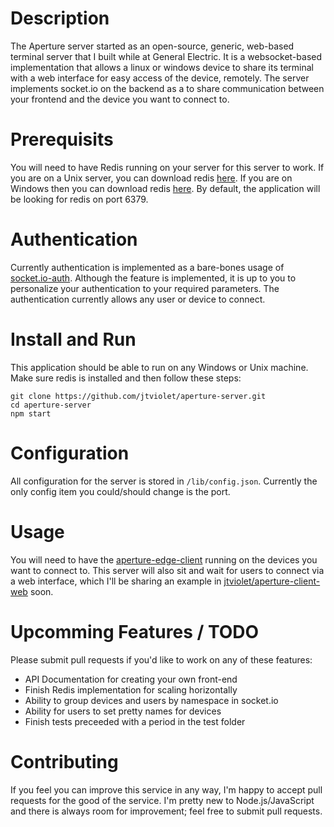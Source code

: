 # Description
The Aperture server started as an open-source, generic, web-based terminal server that I built while at General Electric. It is a websocket-based implementation that allows a linux or windows device to share its terminal with a web interface for easy access of the device, remotely. The server implements socket.io on the backend as a to share communication between your frontend and the device you want to connect to.

# Prerequisits
You will need to have Redis running on your server for this server to work. If you are on a Unix server, you can download redis [here](https://redis.io/download). If you are on Windows then you can download redis [here](https://github.com/MicrosoftArchive/redis/releases). By default, the application will be looking for redis on port 6379.

# Authentication
Currently authentication is implemented as a bare-bones usage of [socket.io-auth](https://github.com/facundoolano/socketio-auth). Although the feature is implemented, it is up to you to personalize your authentication to your required parameters. The authentication currently allows any user or device to connect.

# Install and Run
This application should be able to run on any Windows or Unix machine. Make sure redis is installed and then follow these steps:
```
git clone https://github.com/jtviolet/aperture-server.git
cd aperture-server
npm start
```

# Configuration
All configuration for the server is stored in `/lib/config.json`. Currently the only config item you could/should change is the port.

# Usage
You will need to have the [aperture-edge-client](https://github.com/jtviolet/aperture-edge-client) running on the devices you want to connect to. This server will also sit and wait for users to connect via a web interface, which I'll be sharing an example in [jtviolet/aperture-client-web](https://github.com/jtviolet/aperture-client-web) soon.

# Upcomming Features / TODO
Please submit pull requests if you'd like to work on any of these features:
  * API Documentation for creating your own front-end
  * Finish Redis implementation for scaling horizontally
  * Ability to group devices and users by namespace in socket.io
  * Ability for users to set pretty names for devices
  * Finish tests preceeded with a period in the test folder

# Contributing
If you feel you can improve this service in any way, I'm happy to accept pull requests for the good of the service. I'm pretty new to Node.js/JavaScript and there is always room for improvement; feel free to submit pull requests.
